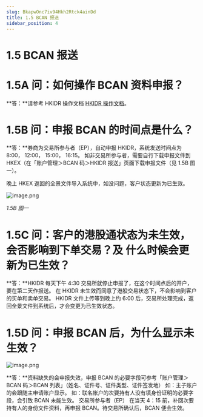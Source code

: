 ```yaml
---
slug: BkapwOnc7iv94Hkh2Rtck4ainDd
title: 1.5 BCAN 报送
sidebar_position: 4
---
```



# 1.5 BCAN 报送


# 1.5A 问：如何操作 BCAN 资料申报？


**答：**请参考 HKIDR 操作文档  [HKIDR 操作文档](https://www.notion.so/22b5bab0c2cc816891a6c0a61832cab5)。


# 1.5B 问：申报 BCAN 的时间点是什么？


**答：**券商为交易所参与者（EP），自动申报 HKIDR，系统发送时间点为 8:00， 12:00， 15:00， 16:15。
如非交易所参与者，需要自行下载申报文件到 HKEX（在「账户管理＞BCAN 码＞HKIDR 报送」页面下载申报文件（见 1.5B 图一）。


晚上 HKEX 返回的全景文件导入系统中，如没问题，客户状态更新为已生效。


![image.png](/assets/9449bb323bd751b04e28e37bfbbb8fc0.png)


_1.5B 图一_


# 1.5C 问：客户的港股通状态为未生效，会否影响到下单交易？及 什么时候会更新为已生效？


**答：**HKIDR 每天下午 4:30 交易所就停止申报了，在这个时间点后的开户，要在第二天作报送。
在 HKIDR 未生效而同意了港股交易状态下，不会影响到客户的买单和卖单交易。
HKIDR 文件上传等到晚上约 6:00 后，交易所处理完成，返回全景文件到系统后，才会变更为已生效状态。


# 1.5D 问：申报 BCAN 后，为什么显示未生效？


![image.png](/assets/d781e65508673fb0f3268a9095bf33ba.png)


**答：**资料缺失的会申报失效，申报 BCAN 的必要字段可参考「账户管理＞BCAN 码＞BCAN 列表」（姓名、证件号、证件类型、证件签发地）
如：主子账户的会跟随主申请账户显示。
如：联名帐户的次要持有人没有填身份证明的必要字段，会引致 BCAN 未能生效。
交易所参与者（EP） 在当天 4：15 前，补回次要持有人的身份文件资料，再申报 BCAN。待交易所确认后，BCAN 便会生效。

